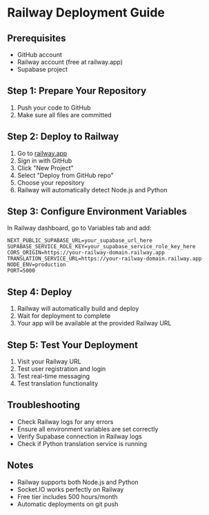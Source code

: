 # Railway Deployment Guide

## Prerequisites
- GitHub account
- Railway account (free at railway.app)
- Supabase project

## Step 1: Prepare Your Repository
1. Push your code to GitHub
2. Make sure all files are committed

## Step 2: Deploy to Railway
1. Go to [railway.app](https://railway.app)
2. Sign in with GitHub
3. Click "New Project"
4. Select "Deploy from GitHub repo"
5. Choose your repository
6. Railway will automatically detect Node.js and Python

## Step 3: Configure Environment Variables
In Railway dashboard, go to Variables tab and add:

```
NEXT_PUBLIC_SUPABASE_URL=your_supabase_url_here
SUPABASE_SERVICE_ROLE_KEY=your_supabase_service_role_key_here
CORS_ORIGIN=https://your-railway-domain.railway.app
TRANSLATION_SERVICE_URL=https://your-railway-domain.railway.app
NODE_ENV=production
PORT=5000
```

## Step 4: Deploy
1. Railway will automatically build and deploy
2. Wait for deployment to complete
3. Your app will be available at the provided Railway URL

## Step 5: Test Your Deployment
1. Visit your Railway URL
2. Test user registration and login
3. Test real-time messaging
4. Test translation functionality

## Troubleshooting
- Check Railway logs for any errors
- Ensure all environment variables are set correctly
- Verify Supabase connection in Railway logs
- Check if Python translation service is running

## Notes
- Railway supports both Node.js and Python
- Socket.IO works perfectly on Railway
- Free tier includes 500 hours/month
- Automatic deployments on git push
